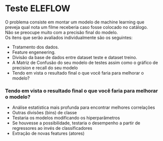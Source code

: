 # Teste ELEFLOW

O problema consiste em montar um modelo de machine learning que preveja qual nota um filme receberia caso fosse colocado no catálogo.  
Não se preocupe muito com a precisão final do modelo.  
Os ítens que serão avaliados individualmente são os seguintes:

- Tratamento dos dados.
- Feature engeneering.
- Divisão da base de dados entre dataset teste e dataset treino.
- A Matriz de Confusão do seu modelo de testes assim como o gráfico de precision e recall do seu modelo
- Tendo em vista o resultado final o que você faria para melhorar o modelo?

### Tendo em vista o resultado final o que você faria para melhorar o modelo?

- Análise estatística mais profunda para encontrar melhores correlações
- Outras divisões (bins) de classe
- Testaria os modelos modificando os hiperparâmetros
- Se houvesse a possibilidade, testaria o desempenho a partir de regressores ao invés de classificadores
- Extração de novas features (atores)
